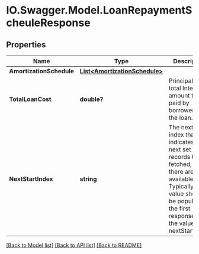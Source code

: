 # IO.Swagger.Model.LoanRepaymentScheuleResponse
## Properties

Name | Type | Description | Notes
------------ | ------------- | ------------- | -------------
**AmortizationSchedule** | [**List&lt;AmortizationSchedule&gt;**](AmortizationSchedule.md) |  | [optional] 
**TotalLoanCost** | **double?** | Principal and total Interest amount to be paid by borrower for the loan. | [optional] 
**NextStartIndex** | **string** | The next start index that indicates the next set of records to be fetched, if there are available. Typically, this value should be populated if the first response has the value of nextStartIndex. | [optional] 

[[Back to Model list]](../README.md#documentation-for-models) [[Back to API list]](../README.md#documentation-for-api-endpoints) [[Back to README]](../README.md)

